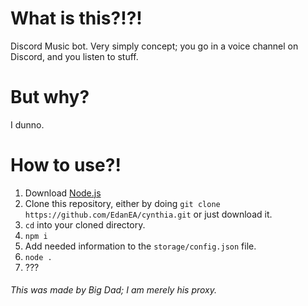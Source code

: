# What is this?!?!
Discord Music bot. Very simply concept; you go in a voice channel on Discord, and you listen to stuff.

# But why?
I dunno.

# How to use?!
1. Download [Node.js](https://nodejs.org/en/)
2. Clone this repository, either by doing `git clone https://github.com/EdanEA/cynthia.git` or just download it.
3. `cd` into your cloned directory.
4. `npm i`
5. Add needed information to the `storage/config.json` file.
6. `node .`
7. ???


###### This was made by Big Dad; I am merely his proxy.
